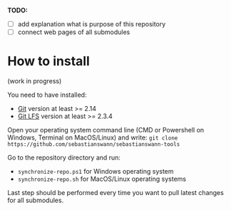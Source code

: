 **TODO:**
- [ ] add explanation what is purpose of this repository
- [ ] connect web pages of all submodules

# How to install #
(work in progress)

You need to have installed:
* [Git](https://git-scm.com/) version at least >= 2.14
* [Git LFS](https://git-lfs.github.com/) version at least >= 2.3.4

Open your operating system command line (CMD or Powershell on Windows, Terminal on MacOS/Linux) and write:
```git clone https://github.com/sebastianswann/sebastianswann-tools```

Go to the repository directory and run:
* `synchronize-repo.ps1` for Windows operating system
* `synchronize-repo.sh` for MacOS/Linux operating systems

Last step should be performed every time you want to pull latest changes for all submodules.

